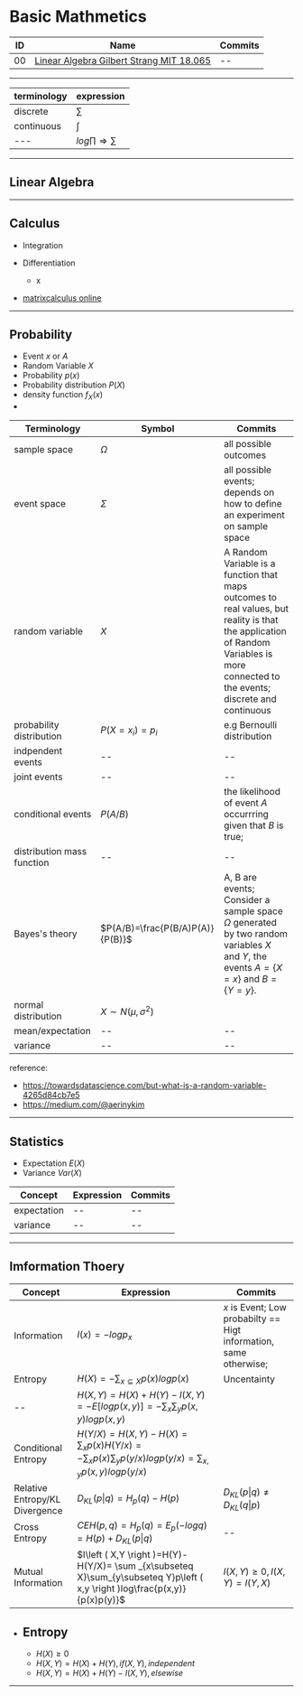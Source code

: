 # Basic Mathmetics

ID | Name | Commits
---|---|--- 
00 | [Linear Algebra Gilbert Strang MIT 18.065]() | --

---

terminology|expression
---|---
discrete | $\sum$
continuous | $\int$
--- | $log\prod \Rightarrow \sum$


---
## Linear Algebra


---
## Calculus
- Integration

- Differentiation
    - x
 
- [matrixcalculus online](http://www.matrixcalculus.org/)

---
## Probability

- Event $x$ or $A$
- Random Variable $X$
- Probability $p(x)$
- Probability distribution $P(X)$
- density function $f_X(x)$
- 
Terminology | Symbol | Commits
---|---|---
sample space | $\Omega$ | all possible outcomes
event space | $\Sigma$ | all possible events; depends on how to define  an experiment on sample space 
random variable | $X$ | A Random Variable is a function that maps outcomes to real values, but reality is that the application of Random Variables is more connected to the events; discrete and continuous
probability distribution | $P(X=x_i)=p_i$ | e.g Bernoulli distribution
indpendent events| -- | --
joint events | -- | --
conditional events | $P(A/B)$ | the likelihood of event $A$ occurrring given that $B$ is true;
distribution mass function | -- | -- 
Bayes's theory | $P(A/B)=\frac{P(B/A)P(A)}{P(B)}$ | A, B are events; Consider a sample space $Ω$ generated by two random variables $X$ and $Y$, the events $A = \{X = x\}$ and $B = \{Y = y\}$.
normal distribution | $X\sim{N(\mu,\sigma^2)}$
mean/expectation  | -- | -- 
variance | -- | --

reference:
- https://towardsdatascience.com/but-what-is-a-random-variable-4265d84cb7e5
- https://medium.com/@aerinykim

---
## Statistics
- Expectation $E(X)$
- Variance $Var(X)$

Concept | Expression | Commits
---|---|---
expectation | -- | --
variance | -- | --


---
## Imformation Thoery

| Concept | Expression |  Commits |
| --- | --- | --- | 
Information | $I(x)=-logp_x$| $x$ is Event; Low probabilty == Higt information, same otherwise;
Entropy | $H(X)=-\sum_{x\subseteq X}p(x)logp(x)$ | Uncentainty
-- | $H(X,Y)=H(X)+H(Y)-I(X,Y)=-E[log p(x,y)]=-\sum_x\sum_yp(x,y)logp(x,y)$
Conditional Entropy | $H(Y/X)=H(X,Y)-H(X)=\sum_xp(x)H(Y/x)=-\sum_xp(x)\sum_yp(y/x)log p(y/x)=\sum_{x,y}p(x,y)logp(y/x)$ |
Relative Entropy/KL Divergence| $D_{KL}(p\|q)=H_p(q)-H(p)$ | $D_{KL}(p\|q)\neq D_{KL}(q\|p)$ 
Cross Entropy| $CEH(p,q)=H_p(q)=E_p(-logq)=H(p)+D_{KL}(p\|q)$ | --
Mutual Information | $I\left ( X,Y \right )=H(Y)-H(Y/X)= \sum _{x\subseteq X}\sum_{y\subseteq Y}p\left ( x,y \right )log\frac{p(x,y)}{p(x)p(y)}$ | $I(X,Y)\geq 0, I(X,Y)=I(Y,X)$ 

- Entropy
    - 
    - $H(X)\geqslant0$
    - $H(X,Y)=H(X)+H(Y), if(X,Y),independent$
    - $H(X,Y)=H(X)+H(Y)-I(X,Y),elsewise$

---

